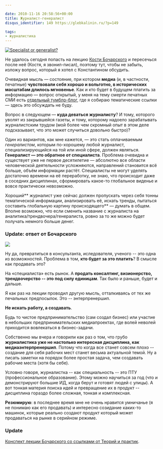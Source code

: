 ```yaml
---

date: 2010-11-16 20:58:56+00:00
title: Журналист-генералист
disqus_identifier: 149 https://glebkalinin.ru/?p=149

tags:
- журналистика
---
```


[![Specialist or generalist?](https://farm2.static.flickr.com/1408/1180687751_72509dc2cb.jpg)](http://www.flickr.com/photos/davegray/1180687751/)

Не удалось сегодня попасть на лекцию [Кости Бочарского](http://mediapedia.ru/) и пересечься после неё (Костя, я звонил-писал), поэтому тут, чтобы не забыть, изложу вопрос, который я хотел с Константином обсудить.

Очевидная мысль — состояние, при котором **медиа** (и, в частности, печатные) **чувствовали себя хорошо и вольготно, в исторических масштабам длилось мгновенье**. Как и кто будет в будущем платить за информацию — вопрос открытый, у меня на тему смерти печатных СМИ есть [отдельный тумблр-блог](http://deadprint.tumblr.com/), где я собираю тематические ссылки — здесь это обсуждать не буду.

Вопрос в следующем — **куда деваться журналисту**? И тому, которого уволят из закрывшейся газеты, и тому, которому надоело зарабатывать журналистским трудом (мой более чем скромный опыт в этом деле подсказывает, что это может случиться довольно быстро)?

Один из вариантов, как мне кажется, — это стать оплачиваемым _генералистом_, которым по-хорошему любой журналист, специализирующийся на той или иной сфере, должен являться. **Генералист — это обратное от специалиста**. Проблема очевидна и существует уже не первое десятилетие — абсолютно все области человеческой деятельности усложняются, направлений становится всё больше, объём информации растёт. Специалисты не могут уделять достаточно времени на её переработку, не знаю, что происходит даже в соседних дисциплинах, сформировать какое-то глобальное виденье и вовсе практически невозможно.

Хороший** журналист уже сейчас должен пропускать через себя тонны тематической информации, анализировать её, искать тренды, пытаться составить глобальную картину происходящего** —  думать в общем. Вполне возможно, что если сменить название с журналиста на аналитика/трендвочера/генералиста, ровно за то же можно будет получать немного больше денег.



### Update: ответ от Бочарского



![](https://glebkalinin.ru/featured/2010/11/bocharsky-500x333.jpg)

Ну да, превратиться в консультанта, иследователя, ученого -- это одна из возможностей. Проблема в том, **кто будет за это платить**? В смысле как продавать это?

На «специалиста» есть рынок. А **продать консалтинг, визионерство, трендвочерство -- это под силу единицам**. Так было и раньше, будет и дальше.

Я как раз на лекции проводил другую мысль, отталкиваясь от тех же печальных предпосылок. Это -- энтерпренершип. 

**Не искать работу, а создавать**.

Будь то чистое предпринимательство (сам создал бизнес) или участие в небольших предпринимательских медиапроектах, где волей неволей приходится вовлекаться в бизнес-задачи.

Собственно мы вчера и говорили как раз о том, что грубо **журналистика уже не настолько интересная дисциплина, как медиаэнтерпренершип**. Потому что когда все станет совсем плохо -- создание для себя рабочих мест станет весьма актуальной темой. Ну а писать заметки на порядок более простая задача, чем создавать рабочие места (хотя бы себе).

Условно говоря, журналистка -- как специальность -- это ПТУ (профессиональное образование). Этому можно научиться за год (что и демонстрируют большие ИД, когда берут и готовят людей с улицы). А вот тонкая материя поиска идей и превращение их в продукт -- дисциплина гораздо более сложная, тонкая и комплексная.

**Резюмирую**: в последнее время мне не очень нравится умничанье (я не понимаю как его продавать) и интересно созидание каких-то машинок, которые реально создают продукт который может продаваться на рынке в серийном режиме.



### Update



[Конспект лекции Бочарского со ссылками от Теорий и практик](http://theoryandpractice.ru/posts/691-novye-idei-dlya-malenkikh-smi-reportazh-s-peterburgskogo-master-klassa-konstantina-bocharskogo-).
